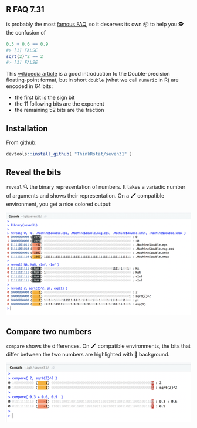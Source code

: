 
<!-- README.md is generated from README.Rmd. Please edit that file -->
R FAQ 7.31
----------

is probably the most [famous FAQ](https://cran.r-project.org/doc/FAQ/R-FAQ.html#Why-doesn_0027t-R-think-these-numbers-are-equal_003f), so it deserves its own 📦 to help you 🕵️ the confusion of

``` r
0.3 + 0.6 == 0.9
#> [1] FALSE
sqrt(2)^2 == 2
#> [1] FALSE
```

This [wikipedia article](https://en.wikipedia.org/wiki/Double-precision_floating-point_format) is a good introduction to the Double-precision floating-point format, but in short `double` (what we call `numeric` in R) are encoded in 64 bits:

-   the first bit is the sign bit
-   the 11 following bits are the exponent
-   the remaining 52 bits are the fraction

Installation
------------

From github:

``` r
devtools::install_github( "ThinkRstat/seven31" )
```

Reveal the bits
---------------

`reveal` 🔍 the binary representation of numbers. It takes a variadic number of arguments and shows their representation. On a 🖍 compatible environment, you get a nice colored output:

![](img/reveal.png)

Compare two numbers
-------------------

`compare` shows the differences. On 🖍 compatible environments, the bits that differ between the two numbers are highlighted with 🔴 background.

![](img/compare.png)
